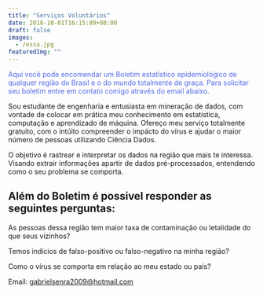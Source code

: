 ```yaml
---
title: "Serviços Voluntários"
date: 2018-10-01T16:15:09+08:00
draft: false
images: 
  - /essa.jpg
featuredImg: ""
---
```


<body>
  <p style="color:hsl(232, 75%, 62%);">Aqui você pode encomendar um Boletim estatístico epidemiológico de qualquer região do Brasil e o do mundo totalmente de graça. Para solicitar seu boletim entre em contato comigo através do email abaixo.</p>
</body>

Sou estudante de engenharia e entusiasta em mineração de dados, com vontade de colocar em prática meu conhecimento em estatística, computação e aprendizado de máquina. Ofereço meu serviço totalmente gratuito, com o intúito compreender o impácto do vírus e ajudar o maior número de pessoas utilizando Ciência Dados.

O objetivo é rastrear e interpretar os dados na região que mais te interessa. Visando extrair informações apartir de dados pré-processados, entendendo como o seu problema se comporta.


<h2>Além do Boletim é possivel responder as seguintes perguntas:</h2>

As pessoas dessa região tem maior taxa de contaminação ou letalidade do que seus vizinhos?

Temos indícios de falso-positivo ou falso-negativo na minha região?

Como o vírus se comporta em relação ao meu estado ou país?

Email:
gabrielsenra2009@hotmail.com